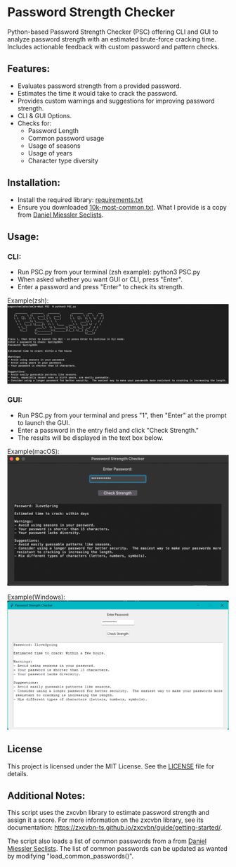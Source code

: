 # Password Strength Checker

Python-based Password Strength Checker (PSC) offering CLI and GUI to analyze password strength with an estimated brute-force cracking time. Includes actionable feedback with custom password and pattern checks.

## Features:

- Evaluates password strength from a provided password.
- Estimates the time it would take to crack the password.
- Provides custom warnings and suggestions for improving password strength.
- CLI & GUI Options.
- Checks for:
    - Password Length
    - Common password usage
    - Usage of seasons
    - Usage of years
    - Character type diversity


## Installation:

- Install the required library: [requirements.txt](https://github.com/Seger-Steele/Password-Strength-Checker/blob/main/requirements.txt)
- Ensure you downloaded [10k-most-common.txt](https://github.com/Seger-Steele/Password-Strength-Checker/blob/main/10k-most-common.txt).  What I provide is a copy from [Daniel Miessler Seclists](https://github.com/danielmiessler/SecLists/blob/master/Passwords/Common-Credentials/10k-most-common.txt).

## Usage:

### CLI:

- Run PSC.py from your terminal (zsh example): python3 PSC.py
- When asked whether you want GUI or CLI, press "Enter".
- Enter a password and press "Enter" to check its strength. 

Example(zsh): 
![alt text](image-2.png)

### GUI:

- Run PSC.py from your terminal and press "1", then "Enter" at the prompt to launch the GUI.
- Enter a password in the entry field and click "Check Strength."
- The results will be displayed in the text box below.

Example(macOS): 
![alt text](image.png)

Example(Windows): 
![alt text](image-1.png)

## License
This project is licensed under the MIT License. See the [LICENSE](https://github.com/Seger-Steele/Password-Strength-Checker/blob/main/LICENSE) file for details.

## Additional Notes:
This script uses the zxcvbn library to estimate password strength and assign it a score. For more information on the zxcvbn library, see its documentation: https://zxcvbn-ts.github.io/zxcvbn/guide/getting-started/.

The script also loads a list of common passwords from a from [Daniel Miessler Seclists](https://github.com/danielmiessler/SecLists/blob/master/Passwords/Common-Credentials/10k-most-common.txt).  The list of common passwords can be updated as wanted by modifying "load_common_passwords()". 
